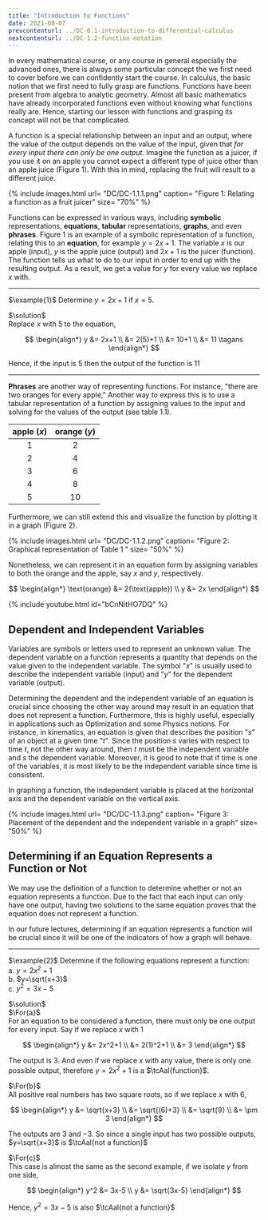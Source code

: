 ```yaml
---
title: "Introduction to Functions"
date: 2021-08-07
prevcontenturl: ../DC-0.1-introduction-to-differential-calculus
nextcontenturl: ../DC-1.2-function-notation
---
```


In every mathematical course, or any course in general especially the advanced ones, there is always some particular concept the we first need to cover before we can confidently start the course. In calculus, the basic notion that we first need to fully grasp are functions. Functions have been present from algebra to analytic geometry. Almost all basic mathematics have already incorporated functions even without knowing what functions really are. Hence, starting our lesson with functions and grasping its concept will not be that complicated. 

A function is a special relationship between an input and an output, where the value of the output depends on the value of the input, given that *for every input there can only be one output*. Imagine the function as a juicer, if you use it on an apple you cannot expect a different type of juice other than an apple juice (Figure 1). With this in mind, replacing the fruit will result to a different juice.


{% include images.html 
    url= "DC/DC-1.1.1.png" 
    caption= "Figure 1: Relating a function as a fruit juicer"
    size= "70%"
%}


Functions can be expressed in various ways, including **symbolic** representations, **equations**, **tabular** representations, **graphs**, and even **phrases**. Figure 1 is an example of a symbolic representation of a function, relating this to an **equation**, for example $y = 2x + 1$. The variable $x$ is our apple (input), $y$ is the apple juice (output) and $2x+1$ is the juicer (function). The function tells us what to do to our input in order to end up with the resulting output. As a result, we get a value for $y$ for every value we replace $x$ with. 


---
$\example{1}$ 
Determine $y=2x+1$ if $x=5$.

$\solution$ \
Replace $x$ with 5 to the equation,

$$
\begin{align*}
	y &= 2x+1 \\
	   &= 2(5)+1 \\
	   &= 10+1 \\
	   &= 11	\tagans
\end{align*}
$$

Hence, if the input is 5 then the output of the function is 11

---


**Phrases** are another way of representing functions.  For instance, "there are two oranges for every apple," Another way to express this is to use a tabular representation of a function by assigning values to the input and solving for the values of the output (see table 1.1). 

|apple ($x$) | orange ($y$) |
|:---:|:---:|
| 1 | 2  |
| 2 | 4  |
| 3 | 6  |
| 4 | 8  |
| 5 | 10 |





Furthermore, we can still extend this and visualize the function by plotting it in a graph (Figure 2).

{% include images.html 
    url= "DC/DC-1.1.2.png" 
    caption= "Figure 2: Graphical representation of Table 1
"
    size= "50%"
%}


Nonetheless, we can represent it in an equation form by assigning variables to both the orange and the apple, say $x$ and $y$, respectively. 

$$
\begin{align*}
	\text{orange} &= 2(\text{apple}) \\
	y &= 2x
\end{align*}
$$



{% include youtube.html 
    id="bCnNitHO7DQ" 
%}

## Dependent and Independent Variables
Variables are symbols or letters used to represent an unknown value. The dependent variable on a function represents a quantity that depends on the value given to the independent variable. The symbol "$x$" is usually used to describe the independent variable (input) and "$y$" for the dependent variable (output). 

Determining the dependent and the independent variable of an equation is crucial since choosing the other way around may result in an equation that does not represent a function. Furthermore, this is highly useful, especially in applications such as Optimization and some Physics notions. For instance, in kinematics, an equation is given that describes the position "$s$" of an object at a given time "$t$". Since the position $s$ varies with respect to time $t$, not the other way around, then $t$ must be the independent variable and $s$ the dependent variable. Moreover, it is good to note that if time is one of the variables, it is most likely to be the independent variable since time is consistent.

In graphing a function, the independent variable is placed at the horizontal axis and the dependent variable on the vertical axis.



{% include images.html 
    url= "DC/DC-1.1.3.png" 
    caption= "Figure 3: Placement of the dependent and the independent variable in a graph"
    size= "50%"
%}




## Determining if an Equation Represents a Function or Not
We may use the definition of a function to determine whether or not an equation represents a function. Due to the fact that each input can only have one output, having two solutions to the same equation proves that the equation does not represent a function. 

In our future lectures, determining if an equation represents a function will be crucial since it will be one of the indicators of how a graph will behave. 



---
$\example{2}$
Determine if the following equations represent a function: \
a. $y=2x^2+1$           
b. $y=\sqrt{x+3}$          
c. $y^2=3x-5$           


$\solution$ \
$\For{a}$ \
For an equation to be considered a function, there must only be one output for every input. Say if we replace $x$ with 1

$$
\begin{align*}
	y &= 2x^2+1 \\
	&= 2(1)^2+1 \\
	&= 3
\end{align*}
$$

The output is 3. And even if we replace $x$ with any value, there is only one possible output, therefore $y=2x^2+1$ is a $\tcAal{function}$.


$\For{b}$ \
All positive real numbers has two square roots, so if we replace $x$ with 6,

$$
\begin{align*}
	y &= \sqrt{x+3} \\
	&= \sqrt{(6)+3} \\
	&= \sqrt{9} \\
	&= \pm 3
\end{align*}
$$

The outputs are $3$ and $-3$. So since a single input has two possible outputs, $y=\sqrt{x+3}$ is $\tcAal{not a function}$


$\For{c}$ \
This case is almost the same as the second example, if we isolate $y$ from one side,

$$
\begin{align*}
	y^2 &= 3x-5 \\
	y &= \sqrt{3x-5}
\end{align*}
$$

Hence, $y^2=3x-5$ is also $\tcAal{not a function}$











